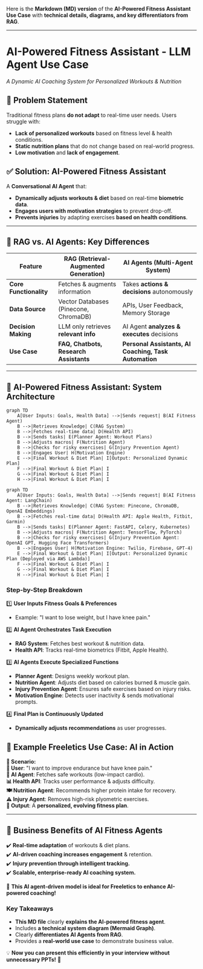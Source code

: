 Here is the **Markdown (MD) version** of the **AI-Powered Fitness Assistant Use Case** with **technical details, diagrams, and key differentiators from RAG**.

---


# AI-Powered Fitness Assistant - LLM Agent Use Case
_A Dynamic AI Coaching System for Personalized Workouts & Nutrition_

## 📌 Problem Statement
Traditional fitness plans **do not adapt** to real-time user needs. Users struggle with:
- **Lack of personalized workouts** based on fitness level & health conditions.
- **Static nutrition plans** that do not change based on real-world progress.
- **Low motivation** and **lack of engagement**.

## ✅ Solution: AI-Powered Fitness Assistant
A **Conversational AI Agent** that:
- **Dynamically adjusts workouts & diet** based on real-time **biometric data**.
- **Engages users with motivation strategies** to prevent drop-off.
- **Prevents injuries** by adapting exercises **based on health conditions**.

---

## 🔹 RAG vs. AI Agents: Key Differences

| Feature                | RAG (Retrieval-Augmented Generation)  | AI Agents (Multi-Agent System)  |
|------------------------|--------------------------------------|---------------------------------|
| **Core Functionality**  | Fetches & augments information  | Takes **actions & decisions** autonomously |
| **Data Source**  | Vector Databases (Pinecone, ChromaDB)  | APIs, User Feedback, Memory Storage |
| **Decision Making** | LLM only retrieves **relevant info** | AI Agent **analyzes & executes** decisions |
| **Use Case**  | **FAQ, Chatbots, Research Assistants** | **Personal Assistants, AI Coaching, Task Automation** |

---

## 🔹 AI-Powered Fitness Assistant: **System Architecture**


```mermaid
graph TD
    A[User Inputs: Goals, Health Data] -->|Sends request| B(AI Fitness Agent)
    B -->|Retrieves Knowledge| C(RAG System)
    B -->|Fetches real-time data| D(Health API)
    B -->|Sends tasks| E(Planner Agent: Workout Plans)
    B -->|Adjusts macros| F(Nutrition Agent)
    B -->|Checks for risky exercises| G(Injury Prevention Agent)
    B -->|Engages User| H(Motivation Engine)
    E -->|Final Workout & Diet Plan| I[Output: Personalized Dynamic Plan]
    F -->|Final Workout & Diet Plan| I
    G -->|Final Workout & Diet Plan| I
    H -->|Final Workout & Diet Plan| I
```

```mermaid
graph TD
    A[User Inputs: Goals, Health Data] -->|Sends request| B(AI Fitness Agent: LangChain)
    B -->|Retrieves Knowledge| C(RAG System: Pinecone, ChromaDB, OpenAI Embeddings)
    B -->|Fetches real-time data| D(Health API: Apple Health, Fitbit, Garmin)
    B -->|Sends tasks| E(Planner Agent: FastAPI, Celery, Kubernetes)
    B -->|Adjusts macros| F(Nutrition Agent: TensorFlow, PyTorch)
    B -->|Checks for risky exercises| G(Injury Prevention Agent: OpenAI GPT, Hugging Face Transformers)
    B -->|Engages User| H(Motivation Engine: Twilio, Firebase, GPT-4)
    E -->|Final Workout & Diet Plan| I[Output: Personalized Dynamic Plan (Deployed via AWS Lambda)]
    F -->|Final Workout & Diet Plan| I
    G -->|Final Workout & Diet Plan| I
    H -->|Final Workout & Diet Plan| I
```

### **Step-by-Step Breakdown**
1️⃣ **User Inputs Fitness Goals & Preferences**  
   - Example: "I want to lose weight, but I have knee pain."  

2️⃣ **AI Agent Orchestrates Task Execution**  
   - **RAG System**: Fetches best workout & nutrition data.  
   - **Health API**: Tracks real-time biometrics (Fitbit, Apple Health).  

3️⃣ **AI Agents Execute Specialized Functions**  
   - **Planner Agent**: Designs weekly workout plan.  
   - **Nutrition Agent**: Adjusts diet based on calories burned & muscle gain.  
   - **Injury Prevention Agent**: Ensures safe exercises based on injury risks.  
   - **Motivation Engine**: Detects user inactivity & sends motivational prompts.  

4️⃣ **Final Plan is Continuously Updated**  
   - **Dynamically adjusts recommendations** as user progresses.



## 🔹 Example Freeletics Use Case: AI in Action

**📌 Scenario:**  
**💪 User**: "I want to improve endurance but have knee pain."  
**🤖 AI Agent**: Fetches safe workouts (low-impact cardio).  
**📊 Health API**: Tracks user performance & adjusts difficulty.  
**🍽️ Nutrition Agent**: Recommends higher protein intake for recovery.  
**⚠️ Injury Agent**: Removes high-risk plyometric exercises.  
**🎯 Output**: A **personalized, evolving fitness plan**.

---

## 🔹 Business Benefits of AI Fitness Agents
✔️ **Real-time adaptation** of workouts & diet plans.  
✔️ **AI-driven coaching increases engagement** & retention.  
✔️ **Injury prevention through intelligent tracking.**  
✔️ **Scalable, enterprise-ready AI coaching system.**  

🚀 **This AI agent-driven model is ideal for Freeletics to enhance AI-powered coaching!**




### **Key Takeaways**
- **This MD file** clearly **explains the AI-powered fitness agent**.
- Includes **a technical system diagram (Mermaid Graph)**.
- Clearly **differentiates AI Agents from RAG**.
- Provides a **real-world use case** to demonstrate business value.

💡 **Now you can present this efficiently in your interview without unnecessary PPTs!** 🚀
